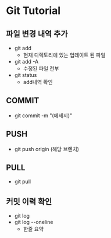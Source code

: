 # Git Tutorial

## 파일 변경 내역 추가
- git add    
  - 현재 디렉토리에 있는 업데이트 된 파일
- git add -A
  - 수정된 파일 전부
- git status 
  - add내역 확인

## COMMIT
- git commit -m "(메세지)"

## PUSH
- git push origin (해당 브렌치)

## PULL
- git pull

## 커밋 이력 확인
- git log
- git log --oneline
  - 한줄 요약

